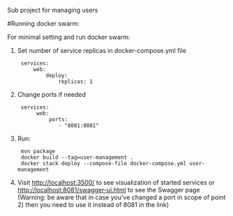 Sub project for managing users

#Running docker swarm:

For minimal setting and run docker swarm:

1) Set number of service replicas in docker-compose.yml file

        services:
            web:
                deploy:
                    replicas: 1
                    
2) Change ports if needed

        services:
             web:
                 ports:
                    - "8081:8081"

3) Run:

        mvn package
        docker build --tag=user-management .
        docker stack deploy --compose-file docker-compose.yml user-management 
      
4) Visit [http://localhost:3500/](http://localhost:3500/) to see visualization of started services
   or [http://localhost:8081/swagger-ui.html](http://localhost:8081/swagger-ui.html) to see the Swagger page 
   (Warning: be aware that in case you've changed a port in scope of point 2) then you need to use it instead of 8081 in the link)